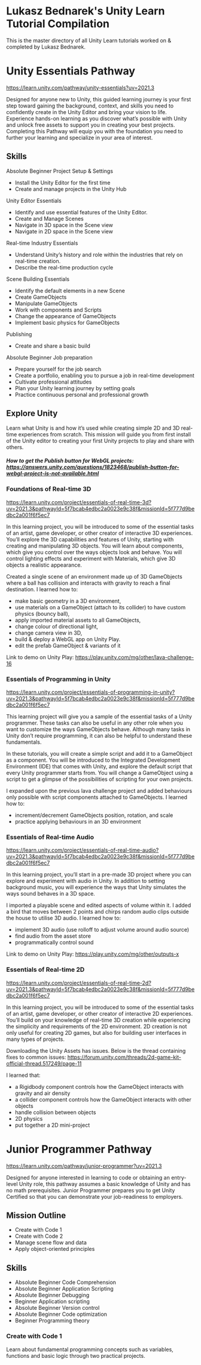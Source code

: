 # Lukasz Bednarek's Unity Learn Tutorial Compilation

This is the master directory of all Unity Learn tutorials worked on & completed by Lukasz Bednarek.

# Unity Essentials Pathway
https://learn.unity.com/pathway/unity-essentials?uv=2021.3

Designed for anyone new to Unity, this guided learning journey is your first step toward gaining the background, context, and skills you need to confidently 
create in the Unity Editor and bring your vision to life. Experience hands-on learning as you discover what’s possible with Unity and unlock free assets to 
support you in creating your best projects. Completing this Pathway will equip you with the foundation you need to further your learning and specialize in your 
area of interest.

## Skills
Absolute Beginner Project Setup & Settings
* Install the Unity Editor for the first time
* Create and manage projects in the Unity Hub

Unity Editor Essentials
* Identify and use essential features of the Unity Editor.
* Create and Manage Scenes
* Navigate in 3D space in the Scene view
* Navigate in 2D space in the Scene view

Real-time Industry Essentials
* Understand Unity’s history and role within the industries that rely on real-time creation.
* Describe the real-time production cycle

Scene Building Essentials
* Identify the default elements in a new Scene
* Create GameObjects
* Manipulate GameObjects
* Work with components and Scripts
* Change the appearance of GameObjects
* Implement basic physics for GameObjects

Publishing
* Create and share a basic build

Absolute Beginner Job preparation
* Prepare yourself for the job search
* Create a portfolio, enabling you to pursue a job in real-time development
* Cultivate professional attitudes
* Plan your Unity learning journey by setting goals
* Practice continuous personal and professional growth

## Explore Unity
Learn what Unity is and how it’s used while creating simple 2D and 3D real-time experiences from scratch. This mission will guide you from first install of the Unity editor to creating your first Unity projects to play and share with others.

##### How to get the Publish button for WebGL projects: https://answers.unity.com/questions/1823468/publish-button-for-webgl-project-is-not-available.html

### Foundations of Real-time 3D
https://learn.unity.com/project/essentials-of-real-time-3d?uv=2021.3&pathwayId=5f7bcab4edbc2a0023e9c38f&missionId=5f777d9bedbc2a001f6f5ec7

In this learning project, you will be introduced to some of the essential tasks of an artist, game developer, or other creator of interactive 3D experiences. 
You’ll explore the 3D capabilities and features of Unity, starting with creating and manipulating 3D objects. You will learn about components, which give you 
control over the ways objects look and behave. You will control lighting effects and experiment with Materials, which give 3D objects a realistic appearance.

Created a single scene of an environment made up of 3D GameObjects where a ball has collision and interacts with gravity to reach a final destination. 
I learned how to:
* make basic geometry in a 3D environment,
* use materials on a GameObject (attach to its collider) to have custom physics (bouncy ball),
* apply imported material assets to all GameObjects,
* change colour of directional light,
* change camera view in 3D,
* build & deploy a WebGL app on Unity Play.
* edit the prefab GameObject & variants of it

Link to demo on Unity Play: https://play.unity.com/mg/other/lava-challenge-16

### Essentials of Programming in Unity
https://learn.unity.com/project/essentials-of-programming-in-unity?uv=2021.3&pathwayId=5f7bcab4edbc2a0023e9c38f&missionId=5f777d9bedbc2a001f6f5ec7

This learning project will give you a sample of the essential tasks of a Unity programmer. These tasks can also be useful in any other role when you want to customize the ways GameObjects behave. Although many tasks in Unity don’t require programming, it can also be helpful to understand these fundamentals.

In these tutorials, you will create a simple script and add it to a GameObject as a component. You will be introduced to the Integrated Development Environment (IDE) that comes with Unity, and explore the default script that every Unity programmer starts from. You will change a GameObject using a script to get a glimpse of the possibilities of scripting for your own projects.

I expanded upon the previous lava challenge project and added behaviours only possible with script components attached to GameObjects.
I learned how to:
* increment/decrement GameObjects position, rotation, and scale
* practice applying behaviours in an 3D environment

### Essentials of Real-time Audio
https://learn.unity.com/project/essentials-of-real-time-audio?uv=2021.3&pathwayId=5f7bcab4edbc2a0023e9c38f&missionId=5f777d9bedbc2a001f6f5ec7

In this learning project, you’ll start in a pre-made 3D project where you can explore and experiment with audio in Unity. In addition to setting background music, you will experience the ways that Unity simulates the ways sound behaves in a 3D space. 

I imported a playable scene and edited aspects of volume within it. I added a bird that moves between 2 points and chirps random audio clips outside the house to utilise 3D audio.
I learned how to:
* implement 3D audio (use rolloff to adjust volume around audio source)
* find audio from the asset store
* programmatically control sound

Link to demo on Unity Play: https://play.unity.com/mg/other/outputs-x

### Essentials of Real-time 2D
https://learn.unity.com/project/essentials-of-real-time-2d?uv=2021.3&pathwayId=5f7bcab4edbc2a0023e9c38f&missionId=5f777d9bedbc2a001f6f5ec7

In this learning project, you will be introduced to some of the essential tasks of an artist, game developer, or other creator of interactive 2D experiences. You’ll build on your knowledge of real-time 3D creation while experiencing the simplicity and requirements of the 2D environment. 2D creation is not only useful for creating 2D games, but also for building user interfaces in many types of projects.

Downloading the Unity Assets has issues. Below is the thread containing fixes to common issues:
https://forum.unity.com/threads/2d-game-kit-official-thread.517249/page-11

I learned that:
* a Rigidbody component controls how the GameObject interacts with gravity and air density
* a collider component controls how the GameObject interacts with other objects
* handle collision between objects
* 2D physics
* put together a 2D mini-project



# Junior Programmer Pathway
https://learn.unity.com/pathway/junior-programmer?uv=2021.3

Designed for anyone interested in learning to code or obtaining an entry-level Unity role, this pathway assumes a basic knowledge of Unity and has no math prerequisites. Junior Programmer prepares you to get Unity Certified so that you can demonstrate your job-readiness to employers.

## Mission Outline

* Create with Code 1
* Create with Code 2
* Manage scene flow and data
* Apply object-oriented principles

## Skills
* Absolute Beginner Code Comprehension
* Absolute Beginner Application Scripting
* Absolute Beginner Debugging
* Beginner Application scripting
* Absolute Beginner Version control
* Absolute Beginner Code optimization
* Beginner Programming theory

### Create with Code 1
Learn about fundamental programming concepts such as variables, functions and basic logic through two practical projects.


